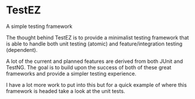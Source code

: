 # TestEZ
A simple testing framework

The thought behind TestEZ is to provide a minimalist testing framework that is able to handle both unit testing (atomic) and feature/integration testing (dependent).

A lot of the current and planned features are derived from both JUnit and TestNG. The goal is to build upon the success of both of these great frameworks and provide a simpler testing experience.

I have a lot more work to put into this but for a quick example of where this framework is headed take a look at the unit tests.
